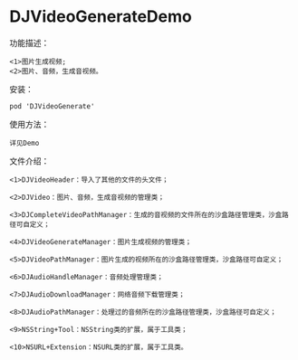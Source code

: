 # DJVideoGenerateDemo
功能描述：

    <1>图片生成视频;
    <2>图片、音频，生成音视频。

安装：

    pod 'DJVideoGenerate'

使用方法：

    详见Demo
    
文件介绍：

    <1>DJVideoHeader：导入了其他的文件的头文件；
    
    <2>DJVideo：图片、音频，生成音视频的管理类；
    
    <3>DJCompleteVideoPathManager：生成的音视频的文件所在的沙盒路径管理类，沙盒路径可自定义；
    
    <4>DJVideoGenerateManager：图片生成视频的管理类；
    
    <5>DJVideoPathManager：图片生成的视频所在的沙盒路径管理类，沙盒路径可自定义；
    
    <6>DJAudioHandleManager：音频处理管理类；
    
    <7>DJAudioDownloadManager：网络音频下载管理类；
    
    <8>DJAudioPathManager：处理过的音频所在的沙盒路径管理类，沙盒路径可自定义；
    
    <9>NSString+Tool：NSString类的扩展，属于工具类；
    
    <10>NSURL+Extension：NSURL类的扩展，属于工具类。

